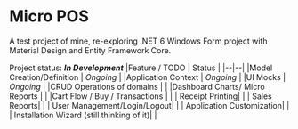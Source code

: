   

# Micro POS

  

A test project of mine, re-exploring .NET 6 Windows Form project with Material Design and Entity Framework Core.

 Project status: ***In Development***
|Feature / TODO | Status  |
|--|--|
|Model Creation/Definition   | *Ongoing* |
|Application Context   | *Ongoing* |
|UI Mocks  | *Ongoing* |
|CRUD Operations of domains   |  |
|Dashboard Charts/ Micro Reports   |  |
|Cart Flow / Buy / Transactions  |  |
|   Receipt Printing|  |
|   Sales Reports|  |
|   User Management/Login/Logout|  |
|   Application Customization|  |
|   Installation Wizard (still thinking of it)|  |



